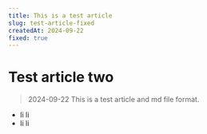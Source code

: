 ```yaml
---
title: This is a test article
slug: test-article-fixed
createdAt: 2024-09-22
fixed: true
---
```


# Test article two
> 2024-09-22 This is a test article and md file format.

* li li
* li li
